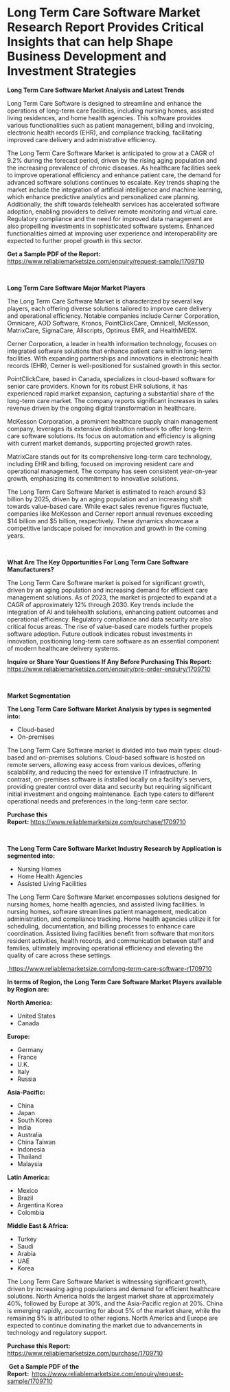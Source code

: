 <p><h1>Long Term Care Software Market Research Report Provides Critical Insights that can help Shape Business Development and Investment Strategies</h1></p><p><strong>Long Term Care Software Market Analysis and Latest Trends</strong></p>
<p><p>Long Term Care Software is designed to streamline and enhance the operations of long-term care facilities, including nursing homes, assisted living residences, and home health agencies. This software provides various functionalities such as patient management, billing and invoicing, electronic health records (EHR), and compliance tracking, facilitating improved care delivery and administrative efficiency.</p><p>The Long Term Care Software Market is anticipated to grow at a CAGR of 9.2% during the forecast period, driven by the rising aging population and the increasing prevalence of chronic diseases. As healthcare facilities seek to improve operational efficiency and enhance patient care, the demand for advanced software solutions continues to escalate. Key trends shaping the market include the integration of artificial intelligence and machine learning, which enhance predictive analytics and personalized care planning. Additionally, the shift towards telehealth services has accelerated software adoption, enabling providers to deliver remote monitoring and virtual care. Regulatory compliance and the need for improved data management are also propelling investments in sophisticated software systems. Enhanced functionalities aimed at improving user experience and interoperability are expected to further propel growth in this sector.</p></p>
<p><strong>Get a Sample PDF of the Report:&nbsp;</strong> <a href="https://www.reliablemarketsize.com/enquiry/request-sample/1709710?utm_campaign=2479&utm_medium=2&utm_source=Github&utm_content=ia&utm_term=19042025&utm_id=long-term-care-software">https://www.reliablemarketsize.com/enquiry/request-sample/1709710</a></p>
<p>&nbsp;</p>
<p><strong>Long Term Care Software Major Market Players</strong></p>
<p><p>The Long Term Care Software Market is characterized by several key players, each offering diverse solutions tailored to improve care delivery and operational efficiency. Notable companies include Cerner Corporation, Omnicare, AOD Software, Kronos, PointClickCare, Omnicell, McKesson, MatrixCare, SigmaCare, Allscripts, Optimus EMR, and HealthMEDX.</p><p>Cerner Corporation, a leader in health information technology, focuses on integrated software solutions that enhance patient care within long-term facilities. With expanding partnerships and innovations in electronic health records (EHR), Cerner is well-positioned for sustained growth in this sector.</p><p>PointClickCare, based in Canada, specializes in cloud-based software for senior care providers. Known for its robust EHR solutions, it has experienced rapid market expansion, capturing a substantial share of the long-term care market. The company reports significant increases in sales revenue driven by the ongoing digital transformation in healthcare.</p><p>McKesson Corporation, a prominent healthcare supply chain management company, leverages its extensive distribution network to offer long-term care software solutions. Its focus on automation and efficiency is aligning with current market demands, supporting projected growth rates.</p><p>MatrixCare stands out for its comprehensive long-term care technology, including EHR and billing, focused on improving resident care and operational management. The company has seen consistent year-on-year growth, emphasizing its commitment to innovative solutions.</p><p>The Long Term Care Software Market is estimated to reach around $3 billion by 2025, driven by an aging population and an increasing shift towards value-based care. While exact sales revenue figures fluctuate, companies like McKesson and Cerner report annual revenues exceeding $14 billion and $5 billion, respectively. These dynamics showcase a competitive landscape poised for innovation and growth in the coming years.</p></p>
<p>&nbsp;</p>
<p><strong>What Are The Key Opportunities For Long Term Care Software Manufacturers?</strong></p>
<p><p>The Long Term Care Software market is poised for significant growth, driven by an aging population and increasing demand for efficient care management solutions. As of 2023, the market is projected to expand at a CAGR of approximately 12% through 2030. Key trends include the integration of AI and telehealth solutions, enhancing patient outcomes and operational efficiency. Regulatory compliance and data security are also critical focus areas. The rise of value-based care models further propels software adoption. Future outlook indicates robust investments in innovation, positioning long-term care software as an essential component of modern healthcare delivery systems.</p></p>
<p><strong>Inquire or Share Your Questions If Any Before Purchasing This Report:</strong> <a href="https://www.reliablemarketsize.com/enquiry/pre-order-enquiry/1709710?utm_campaign=2479&utm_medium=2&utm_source=Github&utm_content=ia&utm_term=19042025&utm_id=long-term-care-software">https://www.reliablemarketsize.com/enquiry/pre-order-enquiry/1709710</a></p>
<p>&nbsp;</p>
<p><strong>Market Segmentation</strong></p>
<p><strong>The Long Term Care Software Market Analysis by types is segmented into:</strong></p>
<p><ul><li>Cloud-based</li><li>On-premises</li></ul></p>
<p><p>The Long Term Care Software market is divided into two main types: cloud-based and on-premises solutions. Cloud-based software is hosted on remote servers, allowing easy access from various devices, offering scalability, and reducing the need for extensive IT infrastructure. In contrast, on-premises software is installed locally on a facility's servers, providing greater control over data and security but requiring significant initial investment and ongoing maintenance. Each type caters to different operational needs and preferences in the long-term care sector.</p></p>
<p><strong>Purchase this Report:&nbsp;</strong><a href="https://www.reliablemarketsize.com/purchase/1709710?utm_campaign=2479&utm_medium=2&utm_source=Github&utm_content=ia&utm_term=19042025&utm_id=long-term-care-software">https://www.reliablemarketsize.com/purchase/1709710</a></p>
<p>&nbsp;</p>
<p><strong>The Long Term Care Software Market Industry Research by Application is segmented into:</strong></p>
<p><ul><li>Nursing Homes</li><li>Home Health Agencies</li><li>Assisted Living Facilities</li></ul></p>
<p><p>The Long Term Care Software Market encompasses solutions designed for nursing homes, home health agencies, and assisted living facilities. In nursing homes, software streamlines patient management, medication administration, and compliance tracking. Home health agencies utilize it for scheduling, documentation, and billing processes to enhance care coordination. Assisted living facilities benefit from software that monitors resident activities, health records, and communication between staff and families, ultimately improving operational efficiency and elevating the quality of care across these settings.</p></p>
<p><a href="https://www.reliablemarketsize.com/long-term-care-software-r1709710?utm_campaign=2479&utm_medium=2&utm_source=Github&utm_content=ia&utm_term=19042025&utm_id=long-term-care-software">&nbsp;https://www.reliablemarketsize.com/long-term-care-software-r1709710</a></p>
<p><strong>In terms of Region, the Long Term Care Software Market Players available by Region are:</strong></p>
<p>
    <p> <strong> North America: </strong>
        <ul>
            <li>United States</li>
            <li>Canada</li>
        </ul>
        </p> 
    <p> <strong> Europe: </strong>
        <ul>
            <li>Germany</li>
            <li>France</li>
            <li>U.K.</li>
            <li>Italy</li>
            <li>Russia</li>
        </ul>
        </p> 
    <p> <strong> Asia-Pacific: </strong>
        <ul>
            <li>China</li>
            <li>Japan</li>
            <li>South Korea</li>
            <li>India</li>
            <li>Australia</li>
            <li>China Taiwan</li>
            <li>Indonesia</li>
            <li>Thailand</li>
            <li>Malaysia</li>
        </ul>
        </p> 
    <p> <strong> Latin America: </strong>
        <ul>
            <li>Mexico</li>
            <li>Brazil</li>
            <li>Argentina Korea</li>
            <li>Colombia</li>
        </ul>
        </p> 
    <p> <strong> Middle East & Africa: </strong>
        <ul>
            <li>Turkey</li>
            <li>Saudi</li>
            <li>Arabia</li>
            <li>UAE</li>
            <li>Korea</li>
        </ul>
    </p>
    </p>
<p><p>The Long Term Care Software Market is witnessing significant growth, driven by increasing aging populations and demand for efficient healthcare solutions. North America holds the largest market share at approximately 40%, followed by Europe at 30%, and the Asia-Pacific region at 20%. China is emerging rapidly, accounting for about 5% of the market share, while the remaining 5% is attributed to other regions. North America and Europe are expected to continue dominating the market due to advancements in technology and regulatory support.</p></p>
<p><strong>Purchase this Report: </strong><a href="https://www.reliablemarketsize.com/purchase/1709710?utm_campaign=2479&utm_medium=2&utm_source=Github&utm_content=ia&utm_term=19042025&utm_id=long-term-care-software">https://www.reliablemarketsize.com/purchase/1709710</a></p>
<p>&nbsp;<strong>Get a Sample PDF of the Report:&nbsp;&nbsp;</strong><a href="https://www.reliablemarketsize.com/enquiry/request-sample/1709710?utm_campaign=2479&utm_medium=2&utm_source=Github&utm_content=ia&utm_term=19042025&utm_id=long-term-care-software">https://www.reliablemarketsize.com/enquiry/request-sample/1709710</a></p>
<p><strong></strong></p>
<p><p></p><p></p><p></p></p>